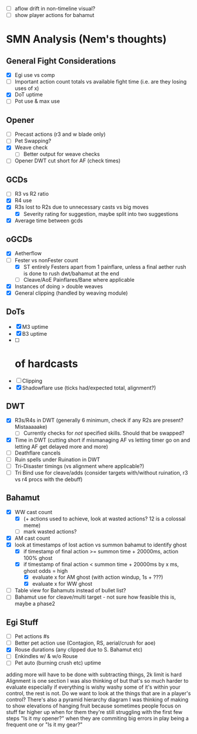 - [ ] aflow drift in non-timeline visual?
- [ ] show player actions for bahamut

# SMN Analysis (Nem's thoughts)

## General Fight Considerations
- [x] Egi use vs comp
- [ ] Important action count totals vs available fight time (i.e. are they losing uses of x)
- [x] DoT uptime
- [ ] Pot use & max use

## Opener
- [ ] Precast actions (r3 and w blade only)
- [ ] Pet Swapping?
- [x] Weave check
    - [ ] Better output for weave checks
- [ ] Opener DWT cut short for AF (check times)

## GCDs
- [ ] R3 vs R2 ratio
- [x] R4 use
- [x] R3s lost to R2s due to unnecessary casts vs big moves
    - [x] Severity rating for suggestion, maybe split into two suggestions
- [x] Average time between gcds

## oGCDs
- [x] Aetherflow
- [ ] Fester vs nonFester count
    - [x] ST entirely Festers apart from 1 painflare, unless a final aether rush is done to rush dwt/bahamut at the end
    - [ ] Cleave/AoE Painflares/Bane where applicable
- [x] Instances of doing > double weaves
- [x] General clipping (handled by weaving module)

## DoTs
- [x] M3 uptime
- [x] B3 uptime
- [ ] # of hardcasts
- [ ] Clipping
- [x] Shadowflare use (ticks had/expected total, alignment?)

## DWT
- [x] R3s/R4s in DWT (generally 6 minimum, check if any R2s are present? Mistaaaaake)
    - [ ] Currently checks for _not_ specified skills. Should that be swapped?
- [x] Time in DWT (cutting short if mismanaging AF vs letting timer go on and letting AF get delayed more and more)
- [ ] Deathflare cancels
- [ ] Ruin spells under Ruination in DWT
- [ ] Tri-Disaster timings (vs alignment where applicable?)
- [ ] Tri Bind use for cleave/adds (consider targets with/without ruination, r3 vs r4 procs with the debuff)

## Bahamut
- [x] WW cast count
    - [x] (+ actions used to achieve, look at wasted actions? 12 is a colossal meme)
	- [ ] mark wasted actions?
- [x] AM cast count
- [x] look at timestamps of lost action vs summon bahamut to identify ghost
    - [x] if timestamp of final action >= summon time + 20000ms, action 100% ghost
    - [x] if timestamp of final action < summon time + 20000ms by x ms, ghost odds = high
        - [x] evaluate x for AM ghost (with action windup, 1s + ???)
        - [x] evaluate x for WW ghost
- [ ] Table view for Bahamuts instead of bullet list?
- [ ] Bahamut use for cleave/multi target - not sure how feasible this is, maybe a phase2

## Egi Stuff
- [ ] Pet actions #s
- [ ] Better pet action use (Contagion, RS, aerial/crush for aoe)
- [x] Rouse durations (any clipped due to S. Bahamut etc)
- [ ] Enkindles w/ & w/o Rouse
- [ ] Pet auto (burning crush etc) uptime

adding more will have to be done with subtracting things, 2k limit is hard
Alignment is one section I was also thinking of but that's so much harder to evaluate especially if everything is wishy washy
some of it's within your control, the rest is not. Do we want to look at the things that are in a player's control?
There's also a pyramid hierarchy diagram I was thinking of making to show elevations of hanging fruit
because sometimes people focus on stuff far higher up when for them they're still struggling with the first few steps
"Is it my opener?" when they are commiting big errors in play being a frequent one
or "Is it my gear?"
